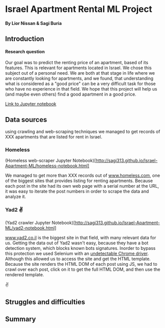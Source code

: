 # Israel Apartment Rental ML Project
#### By Lior Nissan & Sagi Buria

## Introduction

#### Research question
Our goal was to predict the renting price of an apartment, based of its features. This is relevant for apartments located
in Israel.
We chose this subject out of a personal need. We are both at that stage in life where we are constantly looking for 
apartments, and we found, that understanding what is considered as a "good price" can be a very difficult task for those
who have no experience in that field. We hope that this project will help us (and maybe even others) find a good apartment
in a good price.

[Link to Jupyter notebook](http://sagi313.github.io/Israel-Apartment-ML/main-notebook.html)

## Data sources
using crawling and web-scraping techniques we managed to get records of XXX apartments that are listed for rent in Israel.

### Homeless
(Homeless web-scraper Jupyter Notebook)[http://sagi313.github.io/Israel-Apartment-ML/homeless-notebook.html]

We managed to get more than XXX records out of www.homeless.com, one of the biggest sites that provides listing for renting apartments.
Because each post in the site had its own web page with a serial number at the URL, it was easy to iterate the post numbers 
in order to scrape the data and analyze it.

### Yad2 :v:
(Yad2 crawler Jupyter Notebook)[http://sagi313.github.io/Israel-Apartment-ML/yad2-notebook.html]

www.yad2.co.il is the biggest site in that field, with many relevant data for us. Getting the data out of Yad2 wasn't easy,
because they have a bot detection system, which blocks known bots signatures. Inorder to bypass this protection we used 
Selenium with an [undetectable Chrome driver](https://github.com/ultrafunkamsterdam/undetected-chromedriver). Although this
allowed us to access the site and get the HTML template. Because the site renders the HTML DOM of each post using JS, we 
had to crawl over each post, click on it to get the full HTML DOM, and then use the rendered template.

:v:

## Struggles and difficulties

## Summary
